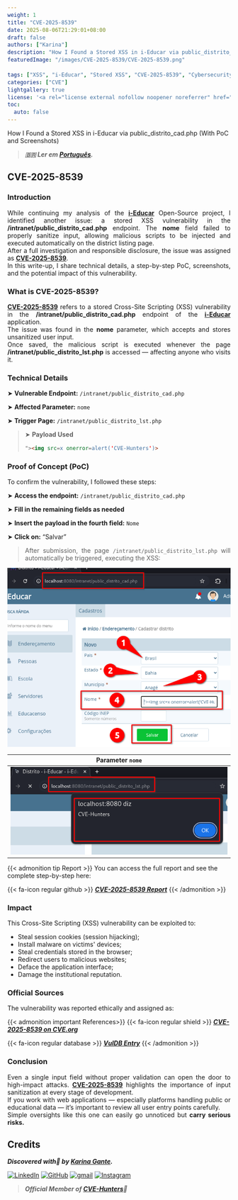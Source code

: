 ```yaml
---
weight: 1
title: "CVE-2025-8539"
date: 2025-08-06T21:29:01+08:00
draft: false
authors: ["Karina"]
description: "How I Found a Stored XSS in i-Educar via public_distrito_cad.php (With PoC and Screenshots)"
featuredImage: "/images/CVE-2025-8539/CVE-2025-8539.png"

tags: ["XSS", "i-Educar", "Stored XSS", "CVE-2025-8539", "Cybersecurity"]
categories: ["CVE"]
lightgallery: true
license: '<a rel="license external nofollow noopener noreferrer" href="https://creativecommons.org/licenses/by-nc/4.0/" target="_blank">CC BY-NC 4.0</a>'
toc:
  auto: false
---
```


How I Found a Stored XSS in i-Educar via public_distrito_cad.php (With PoC and Screenshots)

<!--more-->

> ***🇧🇷 Ler em [Português](http://karinagante.github.io/pt-br/cve-2025-8539).***

## CVE-2025-8539

### Introduction

<p align="justify">While continuing my analysis of the <b><a href="https://github.com/portabilis/i-educar" target=_blank>i-Educar</a></b> Open-Source project, I identified another issue: a stored XSS vulnerability in the <b>/intranet/public_distrito_cad.php</b> endpoint. The <b>nome</b> field failed to properly sanitize input, allowing malicious scripts to be injected and executed automatically on the district listing page. </br> After a full investigation and responsible disclosure, the issue was assigned as <b><a href="https://www.cve.org/CVERecord?id=CVE-2025-8539" target=_blank>CVE-2025-8539</a></b>. </br> In this write-up, I share technical details, a step-by-step PoC, screenshots, and the potential impact of this vulnerability. </p>

### What is CVE-2025-8539?

<p align="justify"><b><a href="https://www.cve.org/CVERecord?id=CVE-2025-8539" target=_blank>CVE-2025-8539</a></b> refers to a stored Cross-Site Scripting (XSS) vulnerability in the <b>/intranet/public_distrito_cad.php</b> endpoint of the <b><a href="https://github.com/portabilis/i-educar" target=_blank>i-Educar</a></b> application. </br> The issue was found in the <b>nome</b> parameter, which accepts and stores unsanitized user input. </br> Once saved, the malicious script is executed whenever the page <b>/intranet/public_distrito_lst.php</b> is accessed — affecting anyone who visits it. </p>

### Technical Details

➤ **Vulnerable Endpoint:** `/intranet/public_distrito_cad.php`

➤ **Affected Parameter:** `nome`

➤ **Trigger Page:** `/intranet/public_distrito_lst.php`

> ➤ **Payload Used** 
> ```html
>"><img src=x onerror=alert('CVE-Hunters')>
>```

### Proof of Concept (PoC)

To confirm the vulnerability, I followed these steps:

➤ **Access the endpoint:** `/intranet/public_distrito_cad.php`

➤ **Fill in the remaining fields as needed**

➤ **Insert the payload in the fourth field:** `Nome`

➤ **Click on:** “Salvar”

> <p align="justify"> After submission, the page <code>/intranet/public_distrito_lst.php</code> will automatically be triggered, executing the XSS:</p>

<p align="center">
<img src="/images/CVE-2025-8539/PoC1.png">
</p>

|   Parameter `nome`         |
|:------------:|
| ![](/images/CVE-2025-8539/PoC2.png)    |

{{< admonition tip Report >}} 
You can access the full report and see the complete step-by-step here:

{{< fa-icon regular github >}} 
***[CVE-2025-8539 Report](https://github.com/KarinaGante/KGSec/blob/main/CVEs/i-educar/CVE-2025-8539.md)***
{{< /admonition >}}

### Impact

This Cross-Site Scripting (XSS) vulnerability can be exploited to:

- Steal session cookies (session hijacking);
- Install malware on victims' devices;
- Steal credentials stored in the browser;
- Redirect users to malicious websites;
- Deface the application interface;
- Damage the institutional reputation.

### Official Sources

The vulnerability was reported ethically and assigned as:

{{< admonition important References>}} 
{{< fa-icon regular shield >}} 
***[CVE-2025-8539 on CVE.org](https://www.cve.org/CVERecord?id=CVE-2025-8539)***

{{< fa-icon regular database >}} 
***[VulDB Entry](https://vuldb.com/?id.318668)***
{{< /admonition >}}

### Conclusion

<p align="justify">Even a single input field without proper validation can open the door to high-impact attacks. <b><a href="https://www.cve.org/CVERecord?id=CVE-2025-8539" target=_blank>CVE-2025-8539</a></b> highlights the importance of input sanitization at every stage of development. </br> If you work with web applications — especially platforms handling public or educational data — it’s important to review all user entry points carefully. </br> Simple oversights like this one can easily go unnoticed but <b>carry serious risks.</b></p>

## Credits

***Discovered with💜 by [Karina Gante](https://karinagante.github.io/).***  

[![LinkedIn](https://skillicons.dev/icons?i=linkedin&theme=dark)](https://www.linkedin.com/in/karina-gante/)
[![GitHub](https://skillicons.dev/icons?i=github&theme=dark)](https://www.github.com/KarinaGante/)
[![gmail](https://skillicons.dev/icons?i=gmail&theme=dark)](mailto:karina.gante1@gmail.com)
[![Instagram](https://skillicons.dev/icons?i=instagram&theme=dark)](https://www.instagram.com/karinovisk02/)

> ***Official Member of [CVE-Hunters](https://www.cvehunters.com/)🏹***